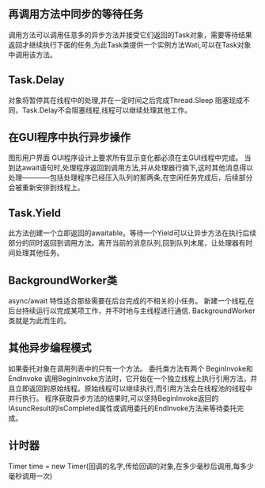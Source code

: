 ## 再调用方法中同步的等待任务 ##
调用方法可以调用任意多的异步方法并接受它们返回的Task对象，需要等待结果返回才继续执行下面的任务,为此Task类提供一个实例方法Wati,可以在Task对象中调用该方法。
## Task.Delay ##
对象将暂停其在线程中的处理,并在一定时间之后完成Thread.Sleep 阻塞现成不同，Task.Delay不会阻塞线程,线程可以继续处理其他工作。

## 在GUI程序中执行异步操作 ##
图形用户界面
GUI程序设计上要求所有显示变化都必须在主GUI线程中完成。
当到达await语句时,处理程序返回到调用方法,并从处理器行摘下,这时其他消息得以处理————包括处理程序已经压入队列的那两条,在空闲任务完成后，后续部分会被重新安排到线程上。

## Task.Yield ##
此方法创建一个立即返回的awaitable。等待一个Yield可以让异步方法在执行后续部分的同时返回到调用方法。离开当前的消息队列,回到队列末尾，让处理器有时间处理其他任务。


## BackgroundWorker类 ##
async/await 特性适合那些需要在后台完成的不相关的小任务。
新建一个线程,在后台持续运行以完成某项工作，并不时地与主线程进行通信. BackgroundWorker类就是为此而生的。

## 其他异步编程模式 ##
如果委托对象在调用列表中的只有一个方法。
委托类方法有两个 BeginInvoke和EndInvoke
调用BeginInvoke方法时，它开始在一个独立线程上执行引用方法，并且立即返回到原始线程。原始线程可以继续执行,而引用方法会在线程池的线程中并行执行。
程序获取异步方法的结果时,可以坚持BeginInvoke返回的IAsuncResult的IsCompleted属性或调用委托的EndInvoke方法来等待委托完成。

## 计时器 ##

Timer time = new Timer(回调的名字,传给回调的对象,在多少毫秒后调用,每多少毫秒调用一次)